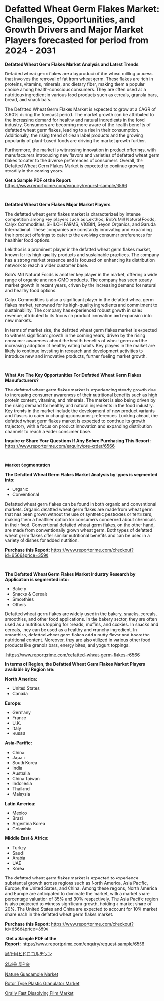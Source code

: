 <p><h1>Defatted Wheat Germ Flakes Market: Challenges, Opportunities, and Growth Drivers and Major Market Players forecasted for period from 2024 - 2031</h1></p><p><strong>Defatted Wheat Germ Flakes Market Analysis and Latest Trends</strong></p>
<p><p>Defatted wheat germ flakes are a byproduct of the wheat milling process that involves the removal of fat from wheat germ. These flakes are rich in proteins, vitamins, minerals, and dietary fiber, making them a popular choice among health-conscious consumers. They are often used as a nutritious ingredient in various food products such as cereals, granola bars, bread, and snack bars.</p><p>The Defatted Wheat Germ Flakes Market is expected to grow at a CAGR of 3.60% during the forecast period. The market growth can be attributed to the increasing demand for healthy and natural ingredients in the food industry. Consumers are becoming more aware of the health benefits of defatted wheat germ flakes, leading to a rise in their consumption. Additionally, the rising trend of clean label products and the growing popularity of plant-based foods are driving the market growth further.</p><p>Furthermore, the market is witnessing innovation in product offerings, with manufacturers introducing new flavors and varieties of defatted wheat germ flakes to cater to the diverse preferences of consumers. Overall, the Defatted Wheat Germ Flakes Market is expected to continue growing steadily in the coming years.</p></p>
<p><strong>Get a Sample PDF of the Report:&nbsp;</strong> <a href="https://www.reportprime.com/enquiry/request-sample/6566">https://www.reportprime.com/enquiry/request-sample/6566</a></p>
<p>&nbsp;</p>
<p><strong>Defatted Wheat Germ Flakes Major Market Players</strong></p>
<p><p>The defatted wheat germ flakes market is characterized by intense competition among key players such as Lekithos, Bob’s Mill Natural Foods, Calyx Commodities, SHILOH FARMS, VIOBIN, Seyon Organics, and Garuda International. These companies are constantly innovating and expanding their product offerings to cater to the evolving consumer preferences for healthier food options.</p><p>Lekithos is a prominent player in the defatted wheat germ flakes market, known for its high-quality products and sustainable practices. The company has a strong market presence and is focused on enhancing its distribution network to reach a wider customer base.</p><p>Bob’s Mill Natural Foods is another key player in the market, offering a wide range of organic and non-GMO products. The company has seen steady market growth in recent years, driven by the increasing demand for natural and healthy food options.</p><p>Calyx Commodities is also a significant player in the defatted wheat germ flakes market, renowned for its high-quality ingredients and commitment to sustainability. The company has experienced robust growth in sales revenue, attributed to its focus on product innovation and expansion into new markets.</p><p>In terms of market size, the defatted wheat germ flakes market is expected to witness significant growth in the coming years, driven by the rising consumer awareness about the health benefits of wheat germ and the increasing adoption of healthy eating habits. Key players in the market are likely to continue investing in research and development activities to introduce new and innovative products, further fueling market growth.</p></p>
<p>&nbsp;</p>
<p><strong>What Are The Key Opportunities For Defatted Wheat Germ Flakes Manufacturers?</strong></p>
<p><p>The defatted wheat germ flakes market is experiencing steady growth due to increasing consumer awareness of their nutritional benefits such as high protein content, vitamins, and minerals. The market is also being driven by the rising demand for healthy and natural ingredients in the food industry. Key trends in the market include the development of new product variants and flavors to cater to changing consumer preferences. Looking ahead, the defatted wheat germ flakes market is expected to continue its growth trajectory, with a focus on product innovation and expanding distribution channels to reach a wider consumer base.</p></p>
<p><strong>Inquire or Share Your Questions If Any Before Purchasing This Report:</strong> <a href="https://www.reportprime.com/enquiry/pre-order/6566">https://www.reportprime.com/enquiry/pre-order/6566</a></p>
<p>&nbsp;</p>
<p><strong>Market Segmentation</strong></p>
<p><strong>The Defatted Wheat Germ Flakes Market Analysis by types is segmented into:</strong></p>
<p><ul><li>Organic</li><li>Conventional</li></ul></p>
<p><p>Defatted wheat germ flakes can be found in both organic and conventional markets. Organic defatted wheat germ flakes are made from wheat germ that has been grown without the use of synthetic pesticides or fertilizers, making them a healthier option for consumers concerned about chemicals in their food. Conventional defatted wheat germ flakes, on the other hand, are made from conventionally grown wheat germ. Both types of defatted wheat germ flakes offer similar nutritional benefits and can be used in a variety of dishes for added nutrition.</p></p>
<p><strong>Purchase this Report:&nbsp;</strong><a href="https://www.reportprime.com/checkout?id=6566&price=3590">https://www.reportprime.com/checkout?id=6566&price=3590</a></p>
<p>&nbsp;</p>
<p><strong>The Defatted Wheat Germ Flakes Market Industry Research by Application is segmented into:</strong></p>
<p><ul><li>Bakery</li><li>Snacks & Cereals</li><li>Smoothies</li><li>Others</li></ul></p>
<p><p>Defatted wheat germ flakes are widely used in the bakery, snacks, cereals, smoothies, and other food applications. In the bakery sector, they are often used as a nutritious topping for breads, muffins, and cookies. In snacks and cereals, they can be used as a healthy and crunchy ingredient. In smoothies, defatted wheat germ flakes add a nutty flavor and boost the nutritional content. Moreover, they are also utilized in various other food products like granola bars, energy bites, and yogurt toppings.</p></p>
<p><a href="https://www.reportprime.com/defatted-wheat-germ-flakes-r6566">&nbsp;https://www.reportprime.com/defatted-wheat-germ-flakes-r6566</a></p>
<p><strong>In terms of Region, the Defatted Wheat Germ Flakes Market Players available by Region are:</strong></p>
<p>
    <p> <strong> North America: </strong>
        <ul>
            <li>United States</li>
            <li>Canada</li>
        </ul>
        </p> 
    <p> <strong> Europe: </strong>
        <ul>
            <li>Germany</li>
            <li>France</li>
            <li>U.K.</li>
            <li>Italy</li>
            <li>Russia</li>
        </ul>
        </p> 
    <p> <strong> Asia-Pacific: </strong>
        <ul>
            <li>China</li>
            <li>Japan</li>
            <li>South Korea</li>
            <li>India</li>
            <li>Australia</li>
            <li>China Taiwan</li>
            <li>Indonesia</li>
            <li>Thailand</li>
            <li>Malaysia</li>
        </ul>
        </p> 
    <p> <strong> Latin America: </strong>
        <ul>
            <li>Mexico</li>
            <li>Brazil</li>
            <li>Argentina Korea</li>
            <li>Colombia</li>
        </ul>
        </p> 
    <p> <strong> Middle East & Africa: </strong>
        <ul>
            <li>Turkey</li>
            <li>Saudi</li>
            <li>Arabia</li>
            <li>UAE</li>
            <li>Korea</li>
        </ul>
    </p>
    </p>
<p><p>The defatted wheat germ flakes market is expected to experience substantial growth across regions such as North America, Asia Pacific, Europe, the United States, and China. Among these regions, North America and Europe are anticipated to dominate the market, with a market share percentage valuation of 35% and 30% respectively. The Asia Pacific region is also projected to witness significant growth, holding a market share of 20%. The United States and China are expected to account for 10% market share each in the defatted wheat germ flakes market.</p></p>
<p><strong>Purchase this Report: </strong><a href="https://www.reportprime.com/checkout?id=6566&price=3590">https://www.reportprime.com/checkout?id=6566&price=3590</a></p>
<p>&nbsp;<strong>Get a Sample PDF of the Report:&nbsp;&nbsp;</strong><a href="https://www.reportprime.com/enquiry/request-sample/6566">https://www.reportprime.com/enquiry/request-sample/6566</a></p>
<p><strong></strong></p>
<p><p><a href="https://github.com/dadanedu33/Market-Research-Report-List-1/blob/main/402339619683.md">局所用ヒドロコルチゾン</a></p><p><a href="https://github.com/hxzi07639916/Market-Research-Report-List-1/blob/main/426442018119.md">외과용 투관술</a></p><p><a href="https://github.com/biheemgalvinlouises6hokrh3h/Market-Research-Report-List-2/blob/main/nature-guacamole-market.md">Nature Guacamole Market</a></p><p><a href="https://www.linkedin.com/pulse/rotor-type-plastic-granulator-market-research-report-forecasted-pytvf?trackingId=fL80eF%2FFHkkgJpOh6j%2FueA%3D%3D">Rotor Type Plastic Granulator Market</a></p><p><a href="https://www.linkedin.com/pulse/orally-fast-dissolving-film-market-challenges-opportunities-epivf?trackingId=ADSQEmWh7ntc3YpGY%2F9D0w%3D%3D">Orally Fast Dissolving Film Market</a></p></p>